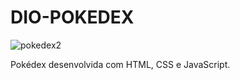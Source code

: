 # DIO-POKEDEX

![pokedex2](https://user-images.githubusercontent.com/116196987/207726852-5f8ec189-6646-4606-80b6-f05bd31bf3c3.jpg)

Pokédex desenvolvida com HTML, CSS e JavaScript.
